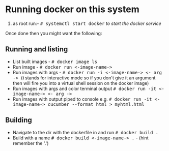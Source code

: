 # Running docker on this system

1. as root run:- <kbd># systemctl start docker</kbd> _to start the docker service_

Once done then you might want the following:

## Running and listing  

- List built images - <kbd># docker image ls </kbd>
- Run image - <kbd># docker run <-image-name-> </kbd>
- Run images with args - <kbd># docker run -i <-image-name-> <- arg -> </kbd> (__i__ stands for interactive mode so if you don't give it an argument then will fire you into a virtual shell session on the docker image)
- Run images with args and color terminal output <kbd># docker run -it <-image-name-> <- arg -> </kbd>
- Run images with output piped to console e.g. <kbd># docker run -it <-image-name->  cucumber --format html > myhtml.html</kbd>

## Building 

- Navigate to the dir with the dockerfile in and run <kbd># docker build .</kbd>
- Build with a name <kbd># docker build <-image-name-> .</kbd> - (hint remember the '.') 

